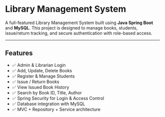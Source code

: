 #   Library Management System

A full-featured Library Management System built using **Java Spring Boot** and **MySQL**. This project is designed to manage books, students, issue/return tracking, and secure authentication with role-based access.

---

##   Features

- ✅ Admin & Librarian Login
- ✅ Add, Update, Delete Books
- ✅ Register & Manage Students
- ✅ Issue / Return Books
- ✅ View Issued Book History
- ✅ Search by Book ID, Title, Author
- ✅ Spring Security for Login & Access Control
- ✅ Database integration with MySQL
- ✅ MVC + Repository + Service architecture
